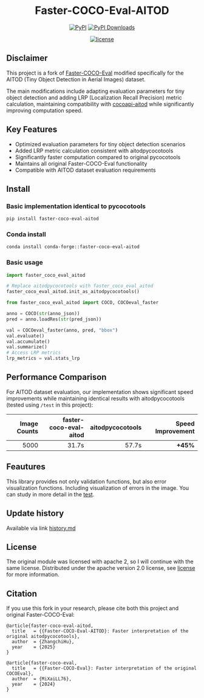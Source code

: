 <div align="center">
    <h1>Faster-COCO-Eval-AITOD</h1>
</div>

<div align="center">

[![PyPI](https://img.shields.io/pypi/v/faster-coco-eval-aitod)](https://pypi.org/project/faster-coco-eval-aitod)
[![PyPI Downloads](https://img.shields.io/pypi/dm/faster-coco-eval-aitod.svg?label=PyPI%20downloads)](https://pypi.org/project/faster-coco-eval-aitod/)

<!-- [![Conda Version](https://img.shields.io/conda/vn/conda-forge/faster-coco-eval.svg)](https://anaconda.org/conda-forge/faster-coco-eval)
[![Conda Platforms](https://img.shields.io/conda/pn/conda-forge/faster-coco-eval.svg)](https://anaconda.org/conda-forge/faster-coco-eval) -->

[![license](https://img.shields.io/github/license/RicePasteM/faster_coco_eval_aitod.svg)](https://github.com/MiXaiLL76/faster_coco_eval_aitod/blob/main/LICENSE)

</div>


## Disclaimer

This project is a fork of [Faster-COCO-Eval](https://github.com/MiXaiLL76/faster_coco_eval) modified specifically for the AITOD (Tiny Object Detection in Aerial Images) dataset.

The main modifications include adapting evaluation parameters for tiny object detection and adding LRP (Localization Recall Precision) metric calculation, maintaining compatibility with [cocoapi-aitod](https://github.com/jwwangchn/cocoapi-aitod) while significantly improving computation speed.

## Key Features

- Optimized evaluation parameters for tiny object detection scenarios
- Added LRP metric calculation consistent with aitodpycocotools
- Significantly faster computation compared to original pycocotools
- Maintains all original Faster-COCO-Eval functionality
- Compatible with AITOD dataset evaluation requirements

## Install

### Basic implementation identical to pycocotools

```bash
pip install faster-coco-eval-aitod
```

### Conda install

```bash
conda install conda-forge::faster-coco-eval-aitod
```

### Basic usage

```py
import faster_coco_eval_aitod

# Replace aitodpycocotools with faster_coco_eval_aitod
faster_coco_eval_aitod.init_as_aitodpycocotools()

from faster_coco_eval_aitod import COCO, COCOeval_faster

anno = COCO(str(anno_json))
pred = anno.loadRes(str(pred_json))

val = COCOeval_faster(anno, pred, "bbox")
val.evaluate()
val.accumulate()
val.summarize()
# Access LRP metrics
lrp_metrics = val.stats_lrp
```

## Performance Comparison

For AITOD dataset evaluation, our implementation shows significant speed improvements while maintaining identical results with aitodpycocotools (tested using `/test` in this project):

| Image Counts | faster-coco-eval-aitod | aitodpycocotools | Speed Improvement |
| ---: | ---: | ---: | ---: |
| 5000 | 31.7s | 57.7s | **+45%** |


## Feautures

This library provides not only validation functions, but also error visualization functions. Including visualization of errors in the image.
You can study in more detail in the [test](https://github.com/RicePasteM/faster_coco_eval_aitod/blob/main/test).


## Update history

Available via link [history.md](https://github.com/RicePasteM/faster_coco_eval_aitod/blob/main/history.md)

<!-- ## Star History

[![Star History Chart](https://api.star-history.com/svg?repos=MiXaiLL76/faster_coco_eval_aitod&type=Date)](https://star-history.com/#MiXaiLL76/faster_coco_eval_aitod&Date) -->

## License

The original module was licensed with apache 2, so I will continue with the same license.
Distributed under the apache version 2.0 license, see [license](LICENSE) for more information.

## Citation

If you use this fork in your research, please cite both this project and original Faster-COCO-Eval:

```
@article{faster-coco-eval-aitod,
  title   = {{Faster-COCO-Eval-AITOD}: Faster interpretation of the original aitodpycocotools},
  author  = {ZhangchiHu},
  year    = {2025}
}

@article{faster-coco-eval,
  title   = {{Faster-COCO-Eval}: Faster interpretation of the original COCOEval},
  author  = {MiXaiLL76},
  year    = {2024}
}
```